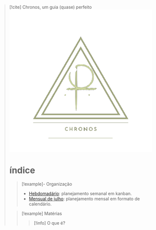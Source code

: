 > [!cite] Chronos, um guia (quase) perfeito
> ![image](.attachments/7ee7c58d19704922bce0028dfe22ad94d047d53c.png) 
> # índice
>  > [!example]- Organização
> > - [Hebdomadário](/Se%C3%A7%C3%B5es%2FOrganiza%C3%A7%C3%A3o/Hebdomad%C3%A1rio.kanban.md): planejamento semanal em kanban.
>  > - [Mensual de julho](/Se%C3%A7%C3%B5es%2FOrganiza%C3%A7%C3%A3o/Mensual%20de%20julho.md): planejamento mensal em formato de calendário.
>  
>  > [!example] Matérias
> > > [!info] O que é?
> > > 
>  

